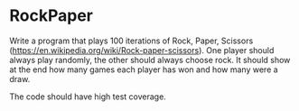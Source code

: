 # RockPaper
Write a program that plays 100 iterations of Rock, Paper, Scissors (https://en.wikipedia.org/wiki/Rock-paper-scissors). 
One player should always play randomly, the other should always choose rock. It should show at the end how many games each player has won and how many were a draw.

The code should have high test coverage.
